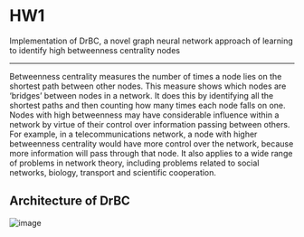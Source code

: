 # HW1

Implementation of DrBC, a novel graph neural network approach of learning to identify high betweenness centrality nodes

---
Betweenness centrality measures the number of times a node lies on the shortest path between other nodes. This measure shows which nodes are ‘bridges’ between nodes in a network. It does this by identifying all the shortest paths and then counting how many times each node falls on one. Nodes with high betweenness may have considerable influence within a network by virtue of their control over information passing between others.  For example, in a telecommunications network, a node with higher betweenness centrality would have more control over the network, because more information will pass through that node. It also applies to a wide range of problems in network theory, including problems related to social networks, biology, transport and scientific cooperation.


## Architecture of DrBC
![image](https://user-images.githubusercontent.com/36630295/125026424-23d91b80-e0b7-11eb-803c-775ad28bc7df.png)
